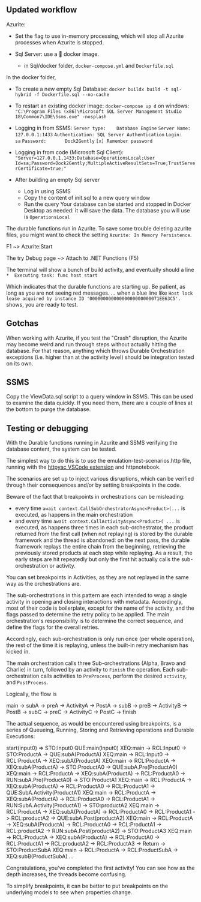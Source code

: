 ## Updated workflow

Azurite: 
- Set the flag to use in-memory processing, which will stop all Azurite processes when Azurite is stopped.

- Sql Server: use a 🐳 docker image.
  - in Sql/docker folder, `docker-compose.yml` and `Dockerfile.sql`

In the docker folder, 

- To create a new empty Sql Database:
  `docker buildx build -t sql-hybrid -f Dockerfile.sql --no-cache`
- To restart an existing docker image:
  `docker-compose up d`
  on windows:
  `"C:\Program Files (x86)\Microsoft SQL Server Management Studio 18\Common7\IDE\Ssms.exe" -nosplash`
- Logging in from SSMS:
  `Server type:    Database Engine`
  `Server Name:    127.0.0.1:1433`
  `Authentication: SQL Server Authentication`
  `Login:          sa`
  `Password:       Dock2Gently`
                  `[x] Remember password`
- Logging in from code (Microsoft Sql Client):
  `"Server=127.0.0.1,1433;Database=OperationsLocal;User Id=sa;Password=Dock2Gently;MultipleActiveResultSets=True;TrustServerCertificate=true;"`

- After building an empty Sql server
  - Log in using SSMS
  - Copy the content of init.sql to a new query window
  - Run the query
  Your database can be started and stopped in Docker Desktop as needed: it will save the data.
  The database you will use is `OperationsLocal`

The durable functions run in Azurite.
To save some trouble deleting azurite files, you might want to check the setting 
  `Azurite: In Memory Persistence`.

F1 ~> Azurite:Start 

The try Debug page ~> Attach to .NET Functions (F5)

The terminal will show a bunch of build activity, and eventually should a line 
` *  Executing task: func host start`

Which indicates that the durable functions are starting up. 
Be patient, as long as you are not seeing red messages.
... when a blue line like 
`Host lock lease acquired by instance ID '00000000000000000000000071EE63C5'.` shows, you are ready to test.

## Gotchas

When working with Azurite, if you test the "Crash" disruption, the Azurite may become weird and run through steps without actually hitting the database. For that reason, anything which throws Durable Orchestration exceptions (i.e. higher than at the activity level) should be integration tested on its own.

## SSMS

Copy the ViewData.sql script to a query window in SSMS.
This can be used to examine the data quickly. 
If you need them, there are a couple of lines at the bottom to purge the database.

## Testing or debugging

With the Durable functions running in Azurite and SSMS verifying the database content, the system can be tested.

The simplest way to do this is to use the emulation-test-scenarios.http file, running with the 
[httpyac VSCode extension](https://httpyac.github.io) and httpnotebook.

The scenarios are set up to inject various disruptions, which can be verified through their consequences and/or by setting breakpoints in the code. 

Beware of the fact that breakpoints in orchestrations can be misleading:

- every time `await context.CallSubOrchestratorAsync<Product>(...` is executed, as happens in the main orchestration
- and every time `await context.CallActivityAsync<Product>( ...` is executed, as happens three times in each sub-orchestrator,
the product returned from the first call (when not replaying) is stored by the durable framework and the thread is abandoned: on the next pass, the durable framework replays the entire chain from the beginning, retrieving the previously stored products at each step while replaying.
As a result, the early steps are hit repeatedly but only the first hit actually calls the sub-orchestration or activity.

You can set breakpoints in Activities, as they are not replayed in the same way as the orchestrations are. 

The sub-orchestrations in this pattern are each intended to wrap a single activity in opening and closing interactions with metadata. 
Accordingly, most of their code is boilerplate, except for the name of the activity, and the flags passed to determine the retry policy to be applied.
The main orchestration's responsibility is to determine the correct sequence, and define the flags for the overall retries.

Accordingly, each sub-orchestration is only run once (per whole operation), the rest of the time it is replaying, unless the built-in retry mechanism has kicked in. 

The main orchestration calls three Sub-orchestrations (Alpha, Bravo and Charlie) in turn, followed by an activity to `Finish` the operation.
Each sub-orchestration calls activities to `PreProcess`, perform the desired `activity`, and `PostProcess`.

Logically, the flow is

main -> subA -> preA -> ActivityA -> PostA -> 
        subB -> preB -> ActivityB -> PostB -> 
        subC -> preC -> ActivityC -> PostC -> finish

The actual sequence, as would be encountered using breakpoints, is a series of Queueing, Running, Storing and Retrieving operations and Durable Executions:

start(input0) => STO:Input0 QUE:main(Input0)
XEQ:main -> RCL:Input0 -> STO:ProductA -> QUE:subA(ProductA) 
XEQ:main -> RCL:Input0 -> RCL:ProductA -> XEQ:subA(ProductA) 
XEQ:main -> RCL:ProductA -> XEQ:subA(ProductA) -> STO:ProductA0 -> QUE:subA.Pre(ProductA0)
XEQ:main -> RCL:ProductA -> XEQ:subA(ProductA) -> RCL:ProductA0 -> RUN:subA.Pre(ProductA0) -> STO:ProductA1
XEQ:main -> RCL:ProductA -> XEQ:subA(ProductA) -> RCL:ProductA0 -> RCL:ProductA1 -> QUE:SubA.Activity(ProductA1)
XEQ:main -> RCL:ProductA -> XEQ:subA(ProductA) -> RCL:ProductA0 -> RCL:ProductA1 -> RUN:SubA.Activity(ProductA1) -> STO:productA2 
XEQ:main -> RCL:ProductA -> XEQ:subA(ProductA) -> RCL:ProductA0 -> RCL:ProductA1 -> RCL:productA2 -> QUE:subA.Post(productA2)
XEQ:main -> RCL:ProductA -> XEQ:subA(ProductA) -> RCL:ProductA0 -> RCL:ProductA1 -> RCL:productA2 -> RUN:subA.Post(productA2) -> STO:ProductA3
XEQ:main -> RCL:ProductA -> XEQ:subA(ProductA) -> RCL:ProductA0 -> RCL:ProductA1 -> RCL:productA2 -> RCL:ProductA3 -> Return -> STO:ProductSubA
XEQ:main -> RCL:ProductA -> RCL:ProductSubA -> XEQ:subB(ProductSubA) ... 

Congratulations, you've completed the first activity! You can see how as the depth increases, the threads become confusing.

To simplify breakpoints, it can be better to put breakpoints on the underlying models to see when properties change.
